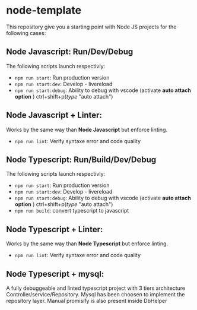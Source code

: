 # node-template
This repository give you a starting point with Node JS projects for the following cases: 

## Node Javascript: Run/Dev/Debug

The following scripts launch respectivly: 
- `npm run start`: Run production version
- `npm run start:dev`: Develop - livereload
- `npm run start:debug`: Ability to debug with vscode (activate **auto attach option** ) ctrl+shift+p(_type_ "auto attach")

## Node Javascript + Linter: 

Works by the same way than **Node Javascript** but enforce linting.
- `npm run lint`: Verify syntaxe error and code quality 



## Node Typescript: Run/Build/Dev/Debug

The following scripts launch respectivly: 
- `npm run start`: Run production version
- `npm run start:dev`: Develop - livereload
- `npm run start:debug`: Ability to debug with vscode (activate **auto attach option** ) ctrl+shift+p(_type_ "auto attach")
- `npm run build`: convert typescript to javascript


## Node Typescript + Linter: 

Works by the same way than **Node Typescript** but enforce linting.
- `npm run lint`: Verify syntaxe error and code quality 



## Node Typescript + mysql: 

A fully debuggeable and linted typescript project with 3 tiers architecture Controller/service/Repository.
Mysql has been choosen to implement the repository layer.
Manual promisify is also present inside DbHelper


